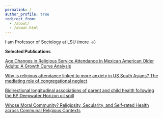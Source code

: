 ```yaml
---
permalink: /
author_profile: true
redirect_from: 
  - /about/
  - /about.html
---
```


I am Professor of Sociology at LSU [(more →)](https://sstroope.github.io/about)


**Selected Publications**

[Age Changes in Religious Service Attendance in Mexican American Older Adults: A Growth Curve Analysis](https://doi.org/10.1177/08982643231219)

[Why is religious attendance linked to more anxiety in US South Asians? The mediating role of congregational neglect](https://doi.org/10.1007/s40615-023-01764-6)

[Bidirectional longitudinal associations of parent and child health following the BP Deepwater Horizon oil spill](https://doi.org/10.1007/s11111-022-00404-1)

[Whose Moral Community? Religiosity, Secularity, and Self-rated Health across Communal Religious Contexts](https://journals.sagepub.com/doi/10.1177/0022146518755698)
